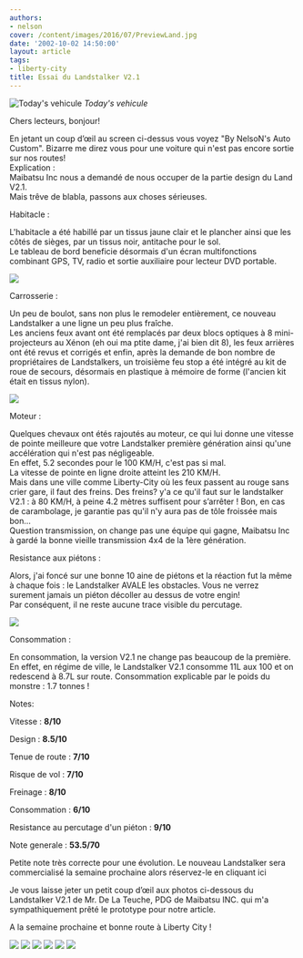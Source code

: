 ```yaml
---
authors:
- nelson
cover: /content/images/2016/07/PreviewLand.jpg
date: '2002-10-02 14:50:00'
layout: article
tags:
- liberty-city
title: Essai du Landstalker V2.1
---
```



![Today's vehicule](/content/images/2016/07/PreviewLand.jpg)
_Today's vehicule_

Chers lecteurs, bonjour!

En jetant un coup d’œil au screen ci-dessus vous voyez "By NelsoN's Auto Custom". Bizarre me direz vous pour une voiture qui n'est pas encore sortie sur nos routes!  
Explication :  
Maibatsu Inc nous a demandé de nous occuper de la partie design du Land V2.1.  
Mais trêve de blabla, passons aux choses sérieuses.

Habitacle :

L'habitacle a été habillé par un tissus jaune clair et le plancher ainsi que les côtés de sièges, par un tissus noir, antitache pour le sol.  
Le tableau de bord beneficie désormais d'un écran multifonctions combinant GPS, TV, radio et sortie auxiliaire pour lecteur DVD portable.

![](/content/images/2016/07/Land4.jpg)

Carrosserie :

Un peu de boulot, sans non plus le remodeler entièrement, ce nouveau Landstalker a une ligne un peu plus fraîche.  
Les anciens feux avant ont été remplacés par deux blocs optiques à 8 mini-projecteurs au Xénon (eh oui ma ptite dame, j'ai bien dit 8), les feux arrières ont été revus et corrigés et enfin, après la demande de bon nombre de propriétaires de Landstalkers, un troisième feu stop a été intégré au kit de roue de secours, désormais en plastique à mémoire de forme (l'ancien kit était en tissus nylon).

![](/content/images/2016/07/Land.jpg)

Moteur :

Quelques chevaux ont étés rajoutés au moteur, ce qui lui donne une vitesse de pointe meilleure que votre Landstalker première génération ainsi qu'une accélération qui n'est pas négligeable.  
En effet, 5.2 secondes pour le 100 KM/H, c'est pas si mal.  
La vitesse de pointe en ligne droite atteint les 210 KM/H.  
Mais dans une ville comme Liberty-City où les feux passent au rouge sans crier gare, il faut des freins. Des freins? y'a ce qu'il faut sur le landstalker V2.1 : à 80 KM/H, à peine 4.2 mètres suffisent pour s’arrêter ! Bon, en cas de carambolage, je garantie pas qu'il n'y aura pas de tôle froissée mais bon...  
Question transmission, on change pas une équipe qui gagne, Maibatsu Inc à gardé la bonne vieille transmission 4x4 de la 1ère génération.

Resistance aux piétons :

Alors, j'ai foncé sur une bonne 10 aine de piétons et la réaction fut la même à chaque fois : le Landstalker AVALE les obstacles. Vous ne verrez surement jamais un piéton décoller au dessus de votre engin!  
Par conséquent, il ne reste aucune trace visible du percutage.

![](/content/images/2016/07/Land9.jpg)

Consommation :

En consommation, la version V2.1 ne change pas beaucoup de la première.  
En effet, en régime de ville, le Landstalker V2.1 consomme 11L aux 100 et on redescend à 8.7L sur route. Consommation explicable par le poids du monstre : 1.7 tonnes !

Notes:

Vitesse : **8/10**

Design : **8.5/10**

Tenue de route : **7/10**

Risque de vol : **7/10**

Freinage : **8/10**

Consommation : **6/10**

Resistance au percutage d'un piéton : **9/10**

Note generale : **53.5/70**

Petite note très correcte pour une évolution. Le nouveau Landstalker sera commercialisé la semaine prochaine alors réservez-le en cliquant ici

Je vous laisse jeter un petit coup d’œil aux photos ci-dessous du Landstalker V2.1 de Mr. De La Teuche, PDG de Maibatsu INC. qui m'a sympathiquement prêté le prototype pour notre article.

A la semaine prochaine et bonne route à Liberty City !

![](/content/images/2016/07/Land2.jpg)
![](/content/images/2016/07/Land3.jpg)
![](/content/images/2016/07/Land5.jpg)
![](/content/images/2016/07/Land6.jpg)
![](/content/images/2016/07/Land7.jpg)
![](/content/images/2016/07/Land8.jpg)